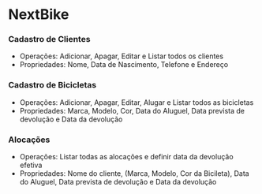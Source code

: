 # NextBike
### Cadastro de Clientes
- Operações: Adicionar, Apagar, Editar e Listar todos os clientes
- Propriedades: Nome, Data de Nascimento, Telefone e Endereço

### Cadastro de Bicicletas
- Operações: Adicionar, Apagar, Editar, Alugar e Listar todos as bicicletas
- Propriedades: Marca, Modelo, Cor, Data do Aluguel, Data prevista de devolução e Data da devolução

### Alocações
- Operações: Listar todas as alocações e definir data da devolução efetiva
- Propriedades: Nome do cliente, (Marca, Modelo, Cor da Bicileta), Data do Aluguel, Data prevista de devolução e Data da devolução